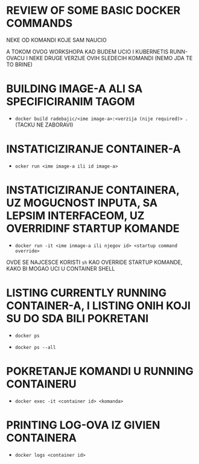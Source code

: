 # REVIEW OF SOME BASIC DOCKER COMMANDS

NEKE OD KOMANDI KOJE SAM NAUCIO

A TOKOM OVOG WORKSHOPA KAD BUDEM UCIO I KUBERNETIS RUNN-OVACU I NEKE DRUGE VERZIJE OVIH SLEDECIH KOMANDI (NEMO JDA TE TO BRINE)

# BUILDING IMAGE-A ALI SA SPECIFICIRANIM TAGOM

- `docker build radebajic/<ime image-a>:<verzija (nije required)> .` (TACKU NE ZABORAVI)

# INSTATICIZIRANJE CONTAINER-A

- `ocker run <ime image-a ili id image-a>`

# INSTATICIZIRANJE CONTAINERA, UZ MOGUCNOST INPUTA, SA LEPSIM INTERFACEOM, UZ OVERRIDINF STARTUP KOMANDE

- `docker run -it <ime inmage-a ili njegov id> <startup command override>`

OVDE SE NAJCESCE KORISTI `sh` KAO OVERRIDE STARTUP KOMANDE, KAKO BI MOGAO UCI U CONTAINER SHELL

# LISTING CURRENTLY RUNNING CONTAINER-A, I LISTING ONIH KOJI SU DO SDA BILI POKRETANI

- `docker ps`

- `docker ps --all`

# POKRETANJE KOMANDI U RUNNING CONTAINERU

- `docker exec -it <container id> <komanda>`

# PRINTING LOG-OVA IZ GIVIEN CONTAINERA

- `docker logs <container id>`
